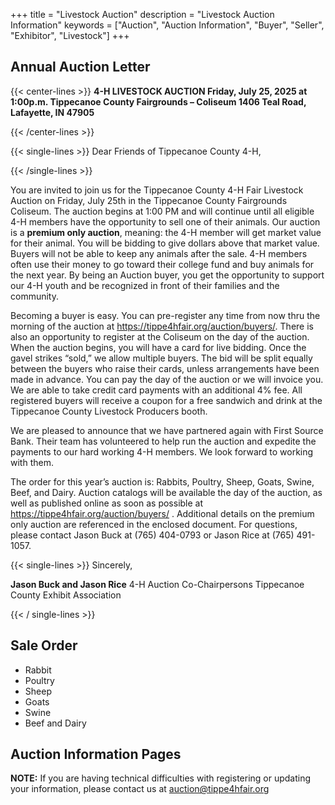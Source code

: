 +++
title = "Livestock Auction"
description = "Livestock Auction Information"
keywords = ["Auction", "Auction Information", "Buyer", "Seller", "Exhibitor", "Livestock"]
+++

## Annual Auction Letter

{{< center-lines >}}
<strong>
4-H LIVESTOCK AUCTION
Friday, July 25, 2025 at 1:00p.m.
Tippecanoe County Fairgrounds – Coliseum
1406 Teal Road, Lafayette, IN 47905
</strong>

{{< /center-lines >}}

{{< single-lines >}}
Dear Friends of Tippecanoe County 4-H,

{{< /single-lines >}}

You are invited to join us for the Tippecanoe County 4-H Fair Livestock Auction on Friday, July 25th in the Tippecanoe County Fairgrounds Coliseum. The auction begins at 1:00 PM and will continue until all eligible 4-H members have the opportunity to sell one of their animals. Our auction is a __premium only auction__, meaning: the 4-H member will get market value for their animal. You will be bidding to give dollars above that market value. Buyers will not be able to keep any animals after the sale. 4-H members often use their money to go toward their college fund and buy animals for the next year. By being an Auction buyer, you get the opportunity to support our 4-H youth and be recognized in front of their families and the community.

Becoming a buyer is easy. You can pre-register any time from now thru the morning of the auction at https://tippe4hfair.org/auction/buyers/. There is also an opportunity to register at the Coliseum on the day of the auction. When the auction begins, you will have a card for live bidding. Once the gavel strikes “sold,” we allow multiple buyers. The bid will be split equally between the buyers who raise their cards, unless arrangements have been made in advance. You can pay the day of the auction or we will invoice you. We are able to take credit card payments with an additional 4% fee. All registered buyers will receive a coupon for a free sandwich and drink at the Tippecanoe County Livestock Producers booth.

We are pleased to announce that we have partnered again with First Source Bank. Their team has volunteered to help run the auction and expedite the payments to our hard working 4-H members. We look forward to working with them.

The order for this year’s auction is: Rabbits, Poultry, Sheep, Goats, Swine, Beef, and Dairy.  Auction catalogs will be available the day of the auction, as well as published online as soon as possible at https://tippe4hfair.org/auction/buyers/ . Additional details on the premium only auction are referenced in the enclosed document. For questions, please contact Jason Buck at (765) 404-0793 or Jason Rice at (765) 491-1057.

{{< single-lines >}}
Sincerely,

<strong>Jason Buck and Jason Rice</strong>
4-H Auction Co-Chairpersons
Tippecanoe County Exhibit Association

{{< / single-lines >}}

## Sale Order

- Rabbit
- Poultry
- Sheep
- Goats
- Swine
- Beef and Dairy 

## Auction Information Pages

**NOTE:** If you are having technical difficulties with registering or updating your information, please contact us at [auction@tippe4hfair.org](mailto:auction@tippe4hfair.org)

